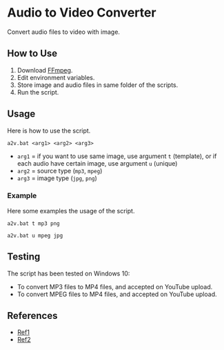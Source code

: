 # Audio to Video Converter 

Convert audio files to video with image.

## How to Use

1. Download [FFmpeg](https://ffmpeg.org/download.html).
2. Edit environment variables.
3. Store image and audio files in same folder of the scripts.
4. Run the script.

## Usage

Here is how to use the script.

```
a2v.bat <arg1> <arg2> <arg3>
```

- `arg1` = if you want to use same image, use argument `t` (template), or if each audio have certain image, use argument `u` (unique)
- `arg2` = source type (`mp3`, `mpeg`)
- `arg3` = image type (`jpg`, `png`)

### Example

Here some examples the usage of the script.

```
a2v.bat t mp3 png
```

```
a2v.bat u mpeg jpg
```

## Testing

The script has been tested on Windows 10:

- To convert MP3 files to MP4 files, and accepted on YouTube upload.
- To convert MPEG files to MP4 files, and accepted on YouTube upload.

## References
- [Ref1](https://stackoverflow.com/a/26151984)
- [Ref2](https://superuser.com/a/1041818)
